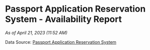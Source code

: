 # Passport Application Reservation System - Availability Report

*As of April 21, 2023 (11:52 AM)*

Data Source: [Passport Application Reservation System](https://eservices.immigration.gov.lk:8443/appointment/pages/reservationApplication.xhtml)